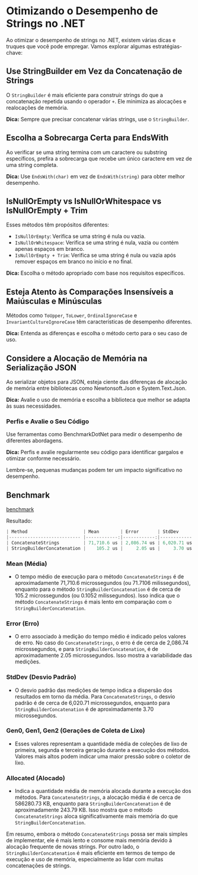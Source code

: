 # Otimizando o Desempenho de Strings no .NET

Ao otimizar o desempenho de strings no .NET, existem várias dicas e truques que você pode empregar. Vamos explorar algumas estratégias-chave:

## Use StringBuilder em Vez da Concatenação de Strings

O `StringBuilder` é mais eficiente para construir strings do que a concatenação repetida usando o operador `+`. Ele minimiza as alocações e realocações de memória.

**Dica:** Sempre que precisar concatenar várias strings, use o `StringBuilder`.

## Escolha a Sobrecarga Certa para EndsWith

Ao verificar se uma string termina com um caractere ou substring específicos, prefira a sobrecarga que recebe um único caractere em vez de uma string completa.

**Dica:** Use `EndsWith(char)` em vez de `EndsWith(string)` para obter melhor desempenho.

## IsNullOrEmpty vs IsNullOrWhitespace vs IsNullOrEmpty + Trim

Esses métodos têm propósitos diferentes:

- `IsNullOrEmpty`: Verifica se uma string é nula ou vazia.
- `IsNullOrWhitespace`: Verifica se uma string é nula, vazia ou contém apenas espaços em branco.
- `IsNullOrEmpty + Trim`: Verifica se uma string é nula ou vazia após remover espaços em branco no início e no final.

**Dica:** Escolha o método apropriado com base nos requisitos específicos.

## Esteja Atento às Comparações Insensíveis a Maiúsculas e Minúsculas

Métodos como `ToUpper`, `ToLower`, `OrdinalIgnoreCase` e `InvariantCultureIgnoreCase` têm características de desempenho diferentes.

**Dica:** Entenda as diferenças e escolha o método certo para o seu caso de uso.

## Considere a Alocação de Memória na Serialização JSON

Ao serializar objetos para JSON, esteja ciente das diferenças de alocação de memória entre bibliotecas como Newtonsoft.Json e System.Text.Json.

**Dica:** Avalie o uso de memória e escolha a biblioteca que melhor se adapta às suas necessidades.

### Perfis e Avalie o Seu Código

Use ferramentas como BenchmarkDotNet para medir o desempenho de diferentes abordagens.

**Dica:** Perfis e avalie regularmente seu código para identificar gargalos e otimizar conforme necessário.

Lembre-se, pequenas mudanças podem ter um impacto significativo no desempenho.

## Benchmark

[benchmark](../demos/demo_benchmark_strings/)

Resultado:

```powershell
| Method                     | Mean        | Error       | StdDev      | Gen0        | Gen1       | Gen2       | Allocated    |
|--------------------------- |------------:|------------:|------------:|------------:|-----------:|-----------:|-------------:|
| ConcatenateStrings         | 71,710.6 us | 2,086.74 us | 6,020.71 us | 164375.0000 | 94250.0000 | 93625.0000 | 586280.73 KB |
| StringBuilderConcatenation |    105.2 us |     2.05 us |     3.70 us |     36.9873 |    36.9873 |    36.9873 |    243.79 KB |
```

### Mean (Média)

- O tempo médio de execução para o método `ConcatenateStrings` é de aproximadamente 71,710.6 microssegundos (ou 71.7106 milissegundos), enquanto para o método `StringBuilderConcatenation` é de cerca de 105.2 microssegundos (ou 0.1052 milissegundos). Isso indica que o método `ConcatenateStrings` é mais lento em comparação com o `StringBuilderConcatenation`.

### Error (Erro)

- O erro associado à medição do tempo médio é indicado pelos valores de erro. No caso do `ConcatenateStrings`, o erro é de cerca de 2,086.74 microssegundos, e para `StringBuilderConcatenation`, é de aproximadamente 2.05 microssegundos. Isso mostra a variabilidade das medições.

### StdDev (Desvio Padrão)

- O desvio padrão das medições de tempo indica a dispersão dos resultados em torno da média. Para `ConcatenateStrings`, o desvio padrão é de cerca de 6,020.71 microssegundos, enquanto para `StringBuilderConcatenation` é de aproximadamente 3.70 microssegundos.

### Gen0, Gen1, Gen2 (Gerações de Coleta de Lixo)

- Esses valores representam a quantidade média de coleções de lixo de primeira, segunda e terceira geração durante a execução dos métodos. Valores mais altos podem indicar uma maior pressão sobre o coletor de lixo.

### Allocated (Alocado)

- Indica a quantidade média de memória alocada durante a execução dos métodos. Para `ConcatenateStrings`, a alocação média é de cerca de 586280.73 KB, enquanto para `StringBuilderConcatenation` é de aproximadamente 243.79 KB. Isso mostra que o método `ConcatenateStrings` aloca significativamente mais memória do que `StringBuilderConcatenation`.

Em resumo, embora o método `ConcatenateStrings` possa ser mais simples de implementar, ele é mais lento e consome mais memória devido à alocação frequente de novas strings. Por outro lado, o `StringBuilderConcatenation` é mais eficiente em termos de tempo de execução e uso de memória, especialmente ao lidar com muitas concatenações de strings.
